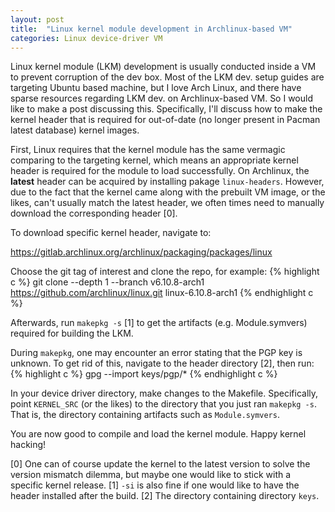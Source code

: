 ```yaml
---
layout: post
title:  "Linux kernel module development in Archlinux-based VM"
categories: Linux device-driver VM
---
```


Linux kernel module (LKM) development is usually conducted inside a VM to prevent corruption of the dev box. Most of the LKM dev. setup guides are targeting Ubuntu based machine, but I love Arch Linux, and there have sparse resources regarding LKM dev. on Archlinux-based VM. So I would like to make a post discussing this. Specifically, I'll discuss how to make the kernel header that is required for out-of-date (no longer present in Pacman latest database) kernel images.

First, Linux requires that the kernel module has the same vermagic comparing to the targeting kernel, which means an appropriate kernel header is required for the module to load successfully. On Archlinux, the **latest** header can be acquired by installing pakage `linux-headers`. However, due to the fact that the kernel came along with the prebuilt VM image, or the likes, can't usually match the latest header, we often times need to manually download the corresponding header [0].

To download specific kernel header, navigate to:

https://gitlab.archlinux.org/archlinux/packaging/packages/linux

Choose the git tag of interest and clone the repo, for example:
{% highlight c %}
git clone --depth 1 --branch v6.10.8-arch1 https://github.com/archlinux/linux.git linux-6.10.8-arch1
{% endhighlight c %}

Afterwards, run `makepkg -s` [1] to get the artifacts (e.g. Module.symvers) required for building the LKM.

During `makepkg`, one may encounter an error stating that the PGP key is unknown. To get rid of this, navigate to the header directory [2], then run:
{% highlight c %}
gpg --import keys/pgp/*
{% endhighlight c %}

In your device driver directory, make changes to the Makefile. Specifically, point `KERNEL_SRC` (or the likes) to the directory that you just ran `makepkg -s`. That is, the directory containing artifacts such as `Module.symvers`.

You are now good to compile and load the kernel module. Happy kernel hacking!

[0] One can of course update the kernel to the latest version to solve the version mismatch dilemma, but maybe one would like to stick with a specific kernel release.
[1] `-si` is also fine if one would like to have the header installed after the build.
[2] The directory containing directory `keys`.
